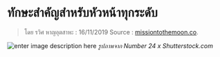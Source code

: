 ทักษะสำคัญสำหรับหัวหน้าทุกระดับ
===
> โดย รวิศ หาญอุตสาหะ : 16/11/2019 Source : [missiontothemoon.co](https://missiontothemoon.co/the-skills-leaders/).

![enter image description here](https://s3-ap-southeast-1.amazonaws.com/mission-to-the-moon/wp-content/uploads/2019/11/16163719/Man-with-lamp-walking-featured.jpg)
*รูปภาพจาก Number 24 x Shutterstock.com*



<!--stackedit_data:
eyJoaXN0b3J5IjpbOTY0NTYwNjI4XX0=
-->